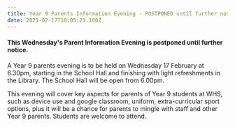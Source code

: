 ```yaml
---
title: Year 9 Parents Information Evening - POSTPONED until further notice
date: 2021-02-17T10:05:21.100Z
---
```

#### **This Wednesday's Parent Information Evening is postponed until further notice.**

A Year 9 parents evening is to be held on Wednesday 17 February at 6.30pm, starting in the School Hall and finishing with light refreshments in the Library. The School Hall will be open from 6.00pm. 

This evening will cover key aspects for parents of Year 9 students at WHS, such as device use and google classroom, uniform, extra-curricular sport options, plus it will be a chance for parents to mingle with staff and other Year 9 parents. Students are welcome to attend.

